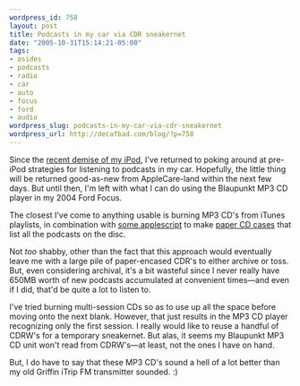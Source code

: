 ```yaml
--- 
wordpress_id: 758
layout: post
title: Podcasts in my car via CDR sneakernet
date: "2005-10-31T15:14:21-05:00"
tags: 
- asides
- podcasts
- radio
- car
- auto
- focus
- ford
- audio
wordpress_slug: podcasts-in-my-car-via-cdr-sneakernet
wordpress_url: http://decafbad.com/blog/?p=758
---
```

Since the [recent demise of my iPod][ded], I've returned to poking around at pre-iPod strategies for listening to podcasts in my car.  Hopefully, the little thing will be returned good-as-new from AppleCare-land within the next few days.  But until then, I'm left with what I can do using the Blaupunkt MP3 CD player in my 2004 Ford Focus.

The closest I've come to anything usable is burning MP3 CD's from iTunes playlists, in combination with [some applescript][script] to make [paper CD cases][pcdc] that list all the podcasts on the disc.  

Not *too* shabby, other than the fact that this approach would eventually leave me with a large pile of paper-encased CDR's to either archive or toss.  But, even considering archival, it's a bit wasteful since I never really have 650MB worth of new podcasts accumulated at convenient times—and even if I did, that'd be quite a lot to listen to.

I've tried burning multi-session CDs so as to use up all the space before moving onto the next blank.  However, that just results in the MP3 CD player recognizing only the first session.  I really would like to reuse a handful of CDRW's for a temporary sneakernet.  But alas, it seems my Blaupunkt MP3 CD unit won't read from CDRW's—at least, not the ones I have on hand.

But, I do have to say that these MP3 CD's sound a hell of a lot better than my old Griffin iTrip FM transmitter sounded.  :)

[ded]: http://decafbad.com/blog/2005/10/25/ipod-go-thud-then-click-click-click
[script]: http://www.dougscripts.com/itunes/scripts/scripts11.php?page=1#playlisttopapercdcase
[pcdc]: http://www.papercdcase.com/about.php

<!-- tags: audio podcasts ford focus auto car radio -->
